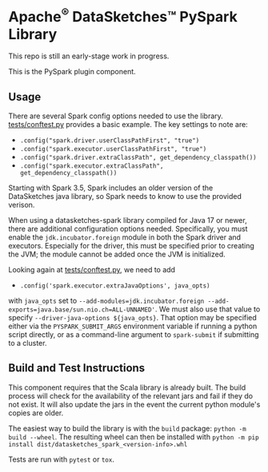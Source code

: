 <!--
    Licensed to the Apache Software Foundation (ASF) under one
    or more contributor license agreements.  See the NOTICE file
    distributed with this work for additional information
    regarding copyright ownership.  The ASF licenses this file
    to you under the Apache License, Version 2.0 (the
    "License"); you may not use this file except in compliance
    with the License.  You may obtain a copy of the License at

      http://www.apache.org/licenses/LICENSE-2.0

    Unless required by applicable law or agreed to in writing,
    software distributed under the License is distributed on an
    "AS IS" BASIS, WITHOUT WARRANTIES OR CONDITIONS OF ANY
    KIND, either express or implied.  See the License for the
    specific language governing permissions and limitations
    under the License.
-->

# Apache<sup>&reg;</sup> DataSketches&trade; PySpark Library

This repo is still an early-stage work in progress.

This is the PySpark plugin component.

## Usage

There are several Spark config options needed to use the library.
[tests/conftest.py](tests/conftest.py) provides a basic example. The key settings to
note are:

* `.config("spark.driver.userClassPathFirst", "true")`
* `.config("spark.executor.userClassPathFirst", "true")`
* `.config("spark.driver.extraClassPath", get_dependency_classpath())`
* `.config("spark.executor.extraClassPath", get_dependency_classpath())`

Starting with Spark 3.5, Spark includes an older version of the DataSketches java library, so Spark needs to know to use the provided verison.

When using a datasketches-spark library compiled for Java 17 or newer, there are additional configuration options needed. Specifically, you must enable the `jdk.incubator.foreign` module in both the Spark driver and executors. Especially for the driver, this must be specified prior to creating the JVM; the module cannot be added once the JVM is initialized.

Looking again at [tests/conftest.py](tests/conftest.py), we need to add

* `.config('spark.executor.extraJavaOptions', java_opts)`

with `java_opts` set to `--add-modules=jdk.incubator.foreign --add-exports=java.base/sun.nio.ch=ALL-UNNAMED'`. We must also use that value to specify `--driver-java-options ${java_opts}`. That option may be specified either via the `PYSPARK_SUBMIT_ARGS` environment variable if running a python script directly, or as a command-line argument to `spark-submit` if submitting to a cluster.

## Build and Test Instructions

This component requires that the Scala library is already built.
The build process will check for the availability of the relevant
jars and fail if they do not exist. It will also update the jars
in the event the current python module's copies are older.

The easiest way to build the library is with the `build` package:
`python -m build --wheel`. The resulting wheel can then be installed with `python -m pip install dist/datasketches_spark_<version-info>.whl`

Tests are run with `pytest` or `tox`.
